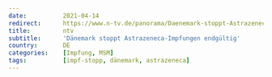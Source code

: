 ```yaml
---
date:          2021-04-14
redirect:      https://www.n-tv.de/panorama/Daenemark-stoppt-Astrazeneca-Impfungen-endgueltig-article22489707.html
title:         ntv
subtitle:      'Dänemark stoppt Astrazeneca-Impfungen endgültig'
country:       DE
categories:    [Impfung, MSM]
tags:          [impf-stopp, dänemark, astrazeneca]
---
```

